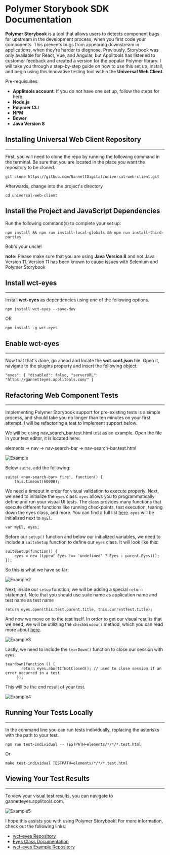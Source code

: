 Polymer Storybook SDK Documentation
===================================

**Polymer Storybook** is a tool that allows users to detects component bugs far upstream in the development process, when you first code your components. This prevents bugs from appearing downstream in applications, when they’re harder to diagnose.  Previously, Storybook was only available for React, Vue, and Angular, but Applitools has listened to customer feedback and created a version for the popular Polymer library.  I will take you through a step-by-step guide on how to use this set up, install, and begin using this innovative testing tool within the **Universal Web Client**.

Pre-requisuites:

* **Applitools account**:  If you do not have one set up, follow the steps for here.
* **Node.js**
* **Polymer CLI**
* **NPM**
* **Bower**
* **Java Version 8**

## Installing Universal Web Client Repository
---------------------------------------------
First, you will need to clone the repo by running the following command in the terminal.  Be sure that you are located in the place you want the repository to be cloned.

`git clone https://github.com/GannettDigital/universal-web-client.git`

Afterwards, change into the project's directory

`cd universal-web-client`

## Install the Project and JavaScript Dependencies

Run the following command(s) to complete your set up:

`npm install && npm run install-local-globals && npm run install-third-parties`

Bob's your uncle!

**note:** Please make sure that you are using __Java Version 8__ and not Java Version 11.  Version 11 has been known to cause issues with Selenium and Polymer Storybook

## Install wct-eyes
-------------------

Install __wct-eyes__ as dependencies using one of the following options.

`npm install wct-eyes --save-dev`

OR 

`npm install -g wct-eyes`

## Enable wct-eyes
------------------

Now that that's done, go ahead and locate the **wct.conf.json** file.  Open it, navigate to the plugins property and insert the following object:

`"eyes": {
	"disabled": false,
	"serverURL": "https://gannetteyes.applitools.com/"
}`

## Refactoring Web Component Tests
----------------------------------

Implementing Polymer Storybook support for pre-existing tests is a simple process, and should take you no longer than ten minutes on your first attempt.  I will be refactoring a test to implement support below.

We will be using nav_search_bar.test.html test as an example.  Open the file in your text editor, it is located here: 

elements -> nav -> nav-search-bar -> nav-search-bar.test.html

![Example](nav-search-bar-test_ex1.png)

Below `suite`, add the following:
```
suite('<nav-search-bar> fire', function() {
    this.timeout(60000);
```
 We need a timeout in order for visual validation to execute properly.  Next, we need to initialize the `eyes` class. `eyes` allows you to programmatically define and run your visual UI tests. The class provides many functions that execute different functions like running checkpoints, test execution, tearing down the eyes class, and more.  You can find a full list [here](https://applitools.com/docs/api/eyes-sdk/index-gen/class-eyes-selenium-java.html).  `eyes` will be initialized next to `myEl`.

 `var myEl, eyes;`

 Before our `setup()` function and below our initialized variables, we need to include a `suiteSetup` function to define our `eyes` class.  It will look like this:

```
suiteSetup(function() {
    eyes = new (typeof Eyes !== 'undefined' ? Eyes : parent.Eyes)(); 
});
```

So this is what we have so far:

![Example2](nav-search-bar-test_ex2.png)

Next, inside our `setup` function, we will be adding a special `return` statement.  Note that you should use suite name as application name and test name as test name

`return eyes.open(this.test.parent.title, this.currentTest.title);`

And now we move on to the test itself.  In order to get our visual results that we need, we will be utilizing the `checkWindow()` method, which you can read more about [here](https://applitools.com/docs/api/eyes-sdk/classes-gen/class_eyes/method-eyes-checkwindow-selenium-java.html).

![Example3](nav-search-bar-test_ex3.png)

Lastly, we need to include the `tearDown()` function to close our session with `eyes`.

```
teardown(function () {
       return eyes.abortIfNotClosed(); // used to close session if an error occurred in a test
     });
```
This will be the end result of your test.

![Example4](nav-search-bar-test_ex4.png)

## Running Your Tests Locally
-----------------------------
In the command line you can run tests individually, replacing the asterisks with the path to your test. 

`npm run test-individual -- TESTPATH=elements/*/*/*.test.html`

Or

`make test-individual TESTPATH=elements/*/*/*.test.html`



## Viewing Your Test Results
----------------------------
To view your visual test results, you can navigate to gannetteyes.applitools.com.

![Example5](nav-search-bar-test_ex5.png)

I hope this assists you with using Polymer Storybook!  For more information, check out the following links:

* [wct-eyes Repository](https://github.com/applitools/wct-eyes)
* [Eyes Class Documentation](https://applitools.com/docs/api/eyes-sdk/index-gen/class-eyes-selenium-java.html)
* [wct-eyes Example Repository](https://github.com/applitools/wct-eyes-example)